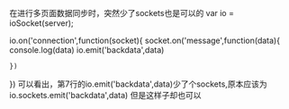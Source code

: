 在进行多页面数据同步时，突然少了sockets也是可以的
var io = ioSocket(server);

io.on('connection',function(socket){
	socket.on('message',function(data){
		console.log(data)
		io.emit('backdata',data)
		
	})
})
可以看出，第7行的io.emit('backdata',data)少了个sockets,原本应该为io.sockets.emit('backdata',data)
但是这样子却也可以
